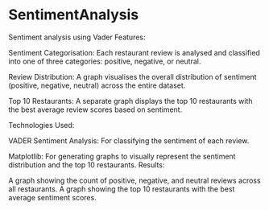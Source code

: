 # SentimentAnalysis
Sentiment analysis using Vader
Features:

Sentiment Categorisation: Each restaurant review is analysed and classified into one of three categories: positive, negative, or neutral.

Review Distribution: A graph visualises the overall distribution of sentiment (positive, negative, neutral) across the entire dataset.

Top 10 Restaurants: A separate graph displays the top 10 restaurants with the best average review scores based on sentiment.

Technologies Used:

VADER Sentiment Analysis: For classifying the sentiment of each review.

Matplotlib: For generating graphs to visually represent the sentiment distribution and the top 10 restaurants.
Results:

A graph showing the count of positive, negative, and neutral reviews across all restaurants.
A graph showing the top 10 restaurants with the best average sentiment scores.
